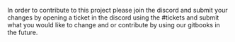 In order to contribute to this project please join the discord and submit your changes by opening a ticket in the discord using the #tickets and submit what you would like
to change and or contribute by using our gitbooks in the future. 

